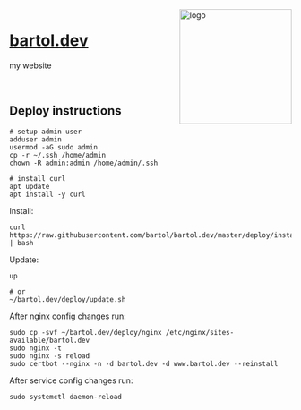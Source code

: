 <a href="https://bartol.dev">
  <img alt="logo" src="https://bartol.dev/files/logo.svg" align="right" width="200" height="205">
</a>

# [bartol.dev](https://bartol.dev)

my website

<br>

## Deploy instructions

```
# setup admin user
adduser admin
usermod -aG sudo admin
cp -r ~/.ssh /home/admin
chown -R admin:admin /home/admin/.ssh

# install curl
apt update
apt install -y curl
```

Install:

```
curl https://raw.githubusercontent.com/bartol/bartol.dev/master/deploy/install.sh | bash
```

Update:

```
up

# or
~/bartol.dev/deploy/update.sh
```

After nginx config changes run:

```
sudo cp -svf ~/bartol.dev/deploy/nginx /etc/nginx/sites-available/bartol.dev
sudo nginx -t
sudo nginx -s reload
sudo certbot --nginx -n -d bartol.dev -d www.bartol.dev --reinstall
```

After service config changes run:

```
sudo systemctl daemon-reload
```